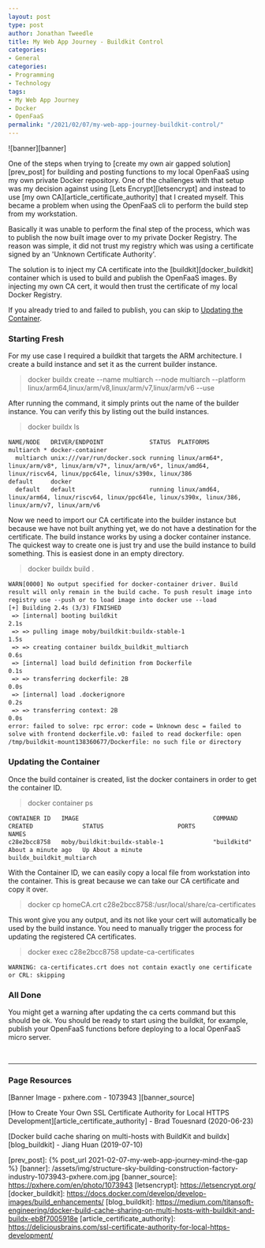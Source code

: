 ```yaml
---
layout: post
type: post
author: Jonathan Tweedle
title: My Web App Journey - Buildkit Control
categories:
- General
categories:
- Programming
- Technology
tags:
- My Web App Journey
- Docker
- OpenFaaS
permalink: "/2021/02/07/my-web-app-journey-buildkit-control/"
---
```


![banner][banner]

One of the steps when trying to [create my own air gapped solution][prev_post] for building and posting functions to my local OpenFaaS using my own private Docker repository. One of the challenges with that setup was my decision against using [Lets Encrypt][letsencrypt] and instead to use [my own CA][article_certificate_authority] that I created myself. This became a problem when using the OpenFaaS cli to perform the build step from my workstation. 

Basically it was unable to perform the final step of the process, which was to publish the now built image over to my private Docker Registry. The reason was simple, it did not trust my registry which was using a certificate signed by an 'Unknown Certificate Authority'.

The solution is to inject my CA certificate into the [buildkit][docker_buildkit] container which is used to build and publish the OpenFaaS images. By injecting my own CA cert, it would then trust the certificate of my local Docker Registry.

If you already tried to and failed to publish, you can skip to [Updating the Container](#updating-the-container).

### Starting Fresh

For my use case I required a buildkit that targets the ARM architecture. I create a build instance and set it as the current builder instance.

> docker buildx create --name multiarch --node multiarch --platform linux/arm64,linux/arm/v8,linux/arm/v7,linux/arm/v6 --use

After running the command, it simply prints out the name of the builder instance. You can verify this by listing out the build instances.

> docker buildx ls

```
NAME/NODE   DRIVER/ENDPOINT             STATUS  PLATFORMS
multiarch * docker-container
  multiarch unix:///var/run/docker.sock running linux/arm64*, linux/arm/v8*, linux/arm/v7*, linux/arm/v6*, linux/amd64, linux/riscv64, linux/ppc64le, linux/s390x, linux/386
default     docker
  default   default                     running linux/amd64, linux/arm64, linux/riscv64, linux/ppc64le, linux/s390x, linux/386, linux/arm/v7, linux/arm/v6
```

Now we need to import our CA certificate into the builder instance but because we have not built anything yet, we do not have a destination for the certificate. The build instance works by using a docker container instance. The quickest way to create one is just try and use the build instance to build something. This is easiest done in an empty directory.

> docker buildx build .

```
WARN[0000] No output specified for docker-container driver. Build result will only remain in the build cache. To push result image into registry use --push or to load image into docker use --load
[+] Building 2.4s (3/3) FINISHED
 => [internal] booting buildkit                                                                                                                                                                             2.1s
 => => pulling image moby/buildkit:buildx-stable-1                                                                                                                                                          1.5s
 => => creating container buildx_buildkit_multiarch                                                                                                                                                         0.6s
 => [internal] load build definition from Dockerfile                                                                                                                                                        0.1s
 => => transferring dockerfile: 2B                                                                                                                                                                          0.0s
 => [internal] load .dockerignore                                                                                                                                                                           0.2s
 => => transferring context: 2B                                                                                                                                                                             0.0s
error: failed to solve: rpc error: code = Unknown desc = failed to solve with frontend dockerfile.v0: failed to read dockerfile: open /tmp/buildkit-mount138360677/Dockerfile: no such file or directory
```

### Updating the Container

Once the build container is created, list the docker containers in order to get the container ID.

> docker container ps

```
CONTAINER ID   IMAGE                                      COMMAND                  CREATED              STATUS                     PORTS                           NAMES
c28e2bcc8758   moby/buildkit:buildx-stable-1              "buildkitd"              About a minute ago   Up About a minute                                          buildx_buildkit_multiarch
```

With the Container ID, we can easily copy a local file from workstation into the container. This is great because we can take our CA certificate and copy it over. 

> docker cp homeCA.crt c28e2bcc8758:/usr/local/share/ca-certificates

This wont give you any output, and its not like your cert will automatically be used by the build instance. You need to manually trigger the process for updating the registered CA certificates. 

> docker exec c28e2bcc8758 update-ca-certificates

```
WARNING: ca-certificates.crt does not contain exactly one certificate or CRL: skipping
```

### All Done

You might get a warning after updating the ca certs command but this should be ok. You should be ready to start using the buildkit, for example, publish your OpenFaaS functions before deploying to a local OpenFaaS micro server.

<br>

---
### Page Resources

[Banner Image - pxhere.com - 1073943 ][banner_source]

[How to Create Your Own SSL Certificate Authority for Local HTTPS Development][article_certificate_authority] - Brad Touesnard (2020-06-23)

[Docker build cache sharing on multi-hosts with BuildKit and buildx][blog_buildkit] - Jiang Huan (2019-07-10)

[prev_post]: {% post_url 2021-02-07-my-web-app-journey-mind-the-gap %}
[banner]: /assets/img/structure-sky-building-construction-factory-industry-1073943-pxhere.com.jpg
[banner_source]: https://pxhere.com/en/photo/1073943
[letsencrypt]: https://letsencrypt.org/
[docker_buildkit]: https://docs.docker.com/develop/develop-images/build_enhancements/
[blog_buildkit]: https://medium.com/titansoft-engineering/docker-build-cache-sharing-on-multi-hosts-with-buildkit-and-buildx-eb8f7005918e
[article_certificate_authority]: https://deliciousbrains.com/ssl-certificate-authority-for-local-https-development/
